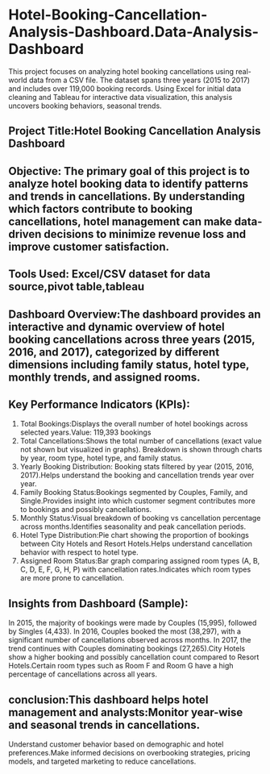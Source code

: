 # Hotel-Booking-Cancellation-Analysis-Dashboard.Data-Analysis-Dashboard
This project focuses on analyzing hotel booking cancellations using real-world data from a CSV file. The dataset spans three years (2015 to 2017) and includes over 119,000 booking records. Using Excel for initial data cleaning and Tableau for interactive data visualization, this analysis uncovers booking behaviors, seasonal trends.
## Project Title:Hotel Booking Cancellation Analysis Dashboard
## Objective: The primary goal of this project is to analyze hotel booking data to identify patterns and trends in cancellations. By understanding which factors contribute to booking cancellations, hotel management can make data-driven decisions to minimize revenue loss and improve customer satisfaction.
## Tools Used: Excel/CSV dataset for data source,pivot table,tableau
## Dashboard Overview:The dashboard provides an interactive and dynamic overview of hotel booking cancellations across three years (2015, 2016, and 2017), categorized by different dimensions including family status, hotel type, monthly trends, and assigned rooms.
## Key Performance Indicators (KPIs):
1. Total Bookings:Displays the overall number of hotel bookings across selected years.Value: 119,393 bookings
2. Total Cancellations:Shows the total number of cancellations (exact value not shown but visualized in graphs).
Breakdown is shown through charts by year, room type, hotel type, and family status.
3. Yearly Booking Distribution:
Booking stats filtered by year (2015, 2016, 2017).Helps understand the booking and cancellation trends year over year.
4. Family Booking Status:Bookings segmented by Couples, Family, and Single.Provides insight into which customer segment contributes more to bookings and possibly cancellations.
5. Monthly Status:Visual breakdown of booking vs cancellation percentage across months.Identifies seasonality and peak cancellation periods.
6. Hotel Type Distribution:Pie chart showing the proportion of bookings between City Hotels and Resort Hotels.Helps understand cancellation behavior with respect to hotel type.
7. Assigned Room Status:Bar graph comparing assigned room types (A, B, C, D, E, F, G, H, P) with cancellation rates.Indicates which room types are more prone to cancellation.
## Insights from Dashboard (Sample):
In 2015, the majority of bookings were made by Couples (15,995), followed by Singles (4,433).
In 2016, Couples booked the most (38,297), with a significant number of cancellations observed across months.
In 2017, the trend continues with Couples dominating bookings (27,265).City Hotels show a higher booking and possibly cancellation count compared to Resort Hotels.Certain room types such as Room F and Room G have a high percentage of cancellations across all years.
## conclusion:This dashboard helps hotel management and analysts:Monitor year-wise and seasonal trends in cancellations.
Understand customer behavior based on demographic and hotel preferences.Make informed decisions on overbooking strategies, pricing models, and targeted marketing to reduce cancellations.













